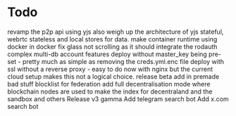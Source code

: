 # Todo

revamp the p2p api using yjs
also weigh up the architecture of yjs stateful, webrtc stateless and local stores for data.
make container runtime using docker in docker
fix glass not scrolling as it should
integrate the rodauth complex multi-db account features
deploy without master_key being pre-set - pretty much as simple as removing the creds.yml.enc file
deploy with ssl without a reverse proxy - easy to do now with nginx but the current cloud setup makes this not a logical choice.
release beta
add in premade bad stuff blocklist for federation
add full decentralisation mode where blockchain nodes are used to make the index for decentraland and the sandbox and others
Release v3 gamma
Add telegram search bot
Add x.com search bot
